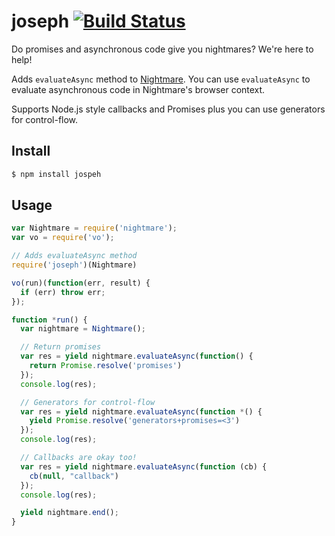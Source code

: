 # joseph [![Build Status](https://travis-ci.org/zeekay/joseph.svg?branch=master)](https://travis-ci.org/zeekay/joseph)
Do promises and asynchronous code give you nightmares? We're here to help!

Adds `evaluateAsync` method to
[Nightmare](https://github.com/segmentio/nightmare). You can use
`evaluateAsync` to evaluate asynchronous code in Nightmare's browser context.

Supports Node.js style callbacks and Promises plus you can use generators for control-flow.

## Install
```bash
$ npm install jospeh
```

## Usage
```javascript
var Nightmare = require('nightmare');
var vo = require('vo');

// Adds evaluateAsync method
require('joseph')(Nightmare)

vo(run)(function(err, result) {
  if (err) throw err;
});

function *run() {
  var nightmare = Nightmare();

  // Return promises
  var res = yield nightmare.evaluateAsync(function() {
    return Promise.resolve('promises')
  });
  console.log(res);

  // Generators for control-flow
  var res = yield nightmare.evaluateAsync(function *() {
    yield Promise.resolve('generators+promises=<3')
  });
  console.log(res);

  // Callbacks are okay too!
  var res = yield nightmare.evaluateAsync(function (cb) {
    cb(null, "callback")
  });
  console.log(res);

  yield nightmare.end();
}
```
